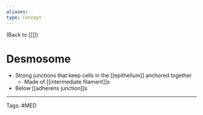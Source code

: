 ```yaml
---
aliases: 
type: Concept
---
```


(Back to [[]])

# Desmosome

- Strong junctions that keep cells in the [[epithelium]] anchored together
	- Made of [[intermediate filament]]s
- Below [[adherens junction]]s

---
Tags: #MED